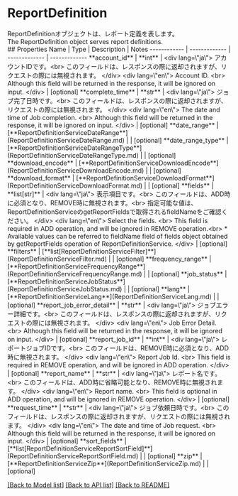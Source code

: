 # ReportDefinition

<div lang=\"ja\">ReportDefinitionオブジェクトは、レポート定義を表します。</div> <div lang=\"en\">The ReportDefinition object serves report definitions.</div> 
## Properties
Name | Type | Description | Notes
------------ | ------------- | ------------- | -------------
**account_id** | **int** | &lt;div lang&#x3D;\&quot;ja\&quot;&gt; アカウントIDです。&lt;br&gt; このフィールドは、レスポンスの際に返却されますが、リクエストの際には無視されます。 &lt;/div&gt; &lt;div lang&#x3D;\&quot;en\&quot;&gt; Account ID. &lt;br&gt; Although this field will be returned in the response, it will be ignored on input. &lt;/div&gt;  | [optional] 
**complete_time** | **str** | &lt;div lang&#x3D;\&quot;ja\&quot;&gt; ジョブ完了日時です。&lt;br&gt; このフィールドは、レスポンスの際に返却されますが、リクエストの際には無視されます。 &lt;/div&gt; &lt;div lang&#x3D;\&quot;en\&quot;&gt; The date and time of Job completion. &lt;br&gt; Although this field will be returned in the response, it will be ignored on input. &lt;/div&gt;  | [optional] 
**date_range** | [**ReportDefinitionServiceDateRange**](ReportDefinitionServiceDateRange.md) |  | [optional] 
**date_range_type** | [**ReportDefinitionServiceDateRangeType**](ReportDefinitionServiceDateRangeType.md) |  | [optional] 
**download_encode** | [**ReportDefinitionServiceDownloadEncode**](ReportDefinitionServiceDownloadEncode.md) |  | [optional] 
**download_format** | [**ReportDefinitionServiceDownloadFormat**](ReportDefinitionServiceDownloadFormat.md) |  | [optional] 
**fields** | **list[str]** | &lt;div lang&#x3D;\&quot;ja\&quot;&gt; 表示項目です。&lt;br&gt; このフィールドは、ADD時に必須となり、REMOVE時に無視されます。&lt;br&gt; 指定可能な値は、ReportDefinitionServiceのgetReportFieldsで取得されるfieldNameをご確認ください。 &lt;/div&gt; &lt;div lang&#x3D;\&quot;en\&quot;&gt; Select the fields. &lt;br&gt; This field is required in ADD operation, and will be ignored in REMOVE operation.&lt;br&gt; * Available values can be referred to fieldName field of fields object obtained by getReportFields operation of ReportDefinitionService. &lt;/div&gt;  | [optional] 
**filters** | [**list[ReportDefinitionServiceFilter]**](ReportDefinitionServiceFilter.md) |  | [optional] 
**frequency_range** | [**ReportDefinitionServiceFrequencyRange**](ReportDefinitionServiceFrequencyRange.md) |  | [optional] 
**job_status** | [**ReportDefinitionServiceJobStatus**](ReportDefinitionServiceJobStatus.md) |  | [optional] 
**lang** | [**ReportDefinitionServiceLang**](ReportDefinitionServiceLang.md) |  | [optional] 
**report_job_error_detail** | **str** | &lt;div lang&#x3D;\&quot;ja\&quot;&gt; ジョブエラー詳細です。&lt;br&gt; このフィールドは、レスポンスの際に返却されますが、リクエストの際には無視されます。 &lt;/div&gt; &lt;div lang&#x3D;\&quot;en\&quot;&gt; Job Error Detail. &lt;br&gt; Although this field will be returned in the response, it will be ignored on input. &lt;/div&gt;  | [optional] 
**report_job_id** | **int** | &lt;div lang&#x3D;\&quot;ja\&quot;&gt; レポートジョブIDです。&lt;br&gt; このフィールドは、REMOVE時に必須となり、ADD時に無視されます。 &lt;/div&gt; &lt;div lang&#x3D;\&quot;en\&quot;&gt; Report Job Id. &lt;br&gt; This field is required in REMOVE operation, and will be ignored in ADD operation. &lt;/div&gt;  | [optional] 
**report_name** | **str** | &lt;div lang&#x3D;\&quot;ja\&quot;&gt; レポート名です。&lt;br&gt; このフィールドは、ADD時に省略可能となり、REMOVE時に無視されます。 &lt;/div&gt; &lt;div lang&#x3D;\&quot;en\&quot;&gt; Report name. &lt;br&gt; This field is optional in ADD operation, and will be ignored in REMOVE operation. &lt;/div&gt;  | [optional] 
**request_time** | **str** | &lt;div lang&#x3D;\&quot;ja\&quot;&gt; ジョブ依頼日時です。&lt;br&gt; このフィールドは、レスポンスの際に返却されますが、リクエストの際には無視されます。 &lt;/div&gt; &lt;div lang&#x3D;\&quot;en\&quot;&gt; The date and time of Job request. &lt;br&gt; Although this field will be returned in the response, it will be ignored on input. &lt;/div&gt;  | [optional] 
**sort_fields** | [**list[ReportDefinitionServiceReportSortField]**](ReportDefinitionServiceReportSortField.md) |  | [optional] 
**zip** | [**ReportDefinitionServiceZip**](ReportDefinitionServiceZip.md) |  | [optional] 

[[Back to Model list]](../README.md#documentation-for-models) [[Back to API list]](../README.md#documentation-for-api-endpoints) [[Back to README]](../README.md)


